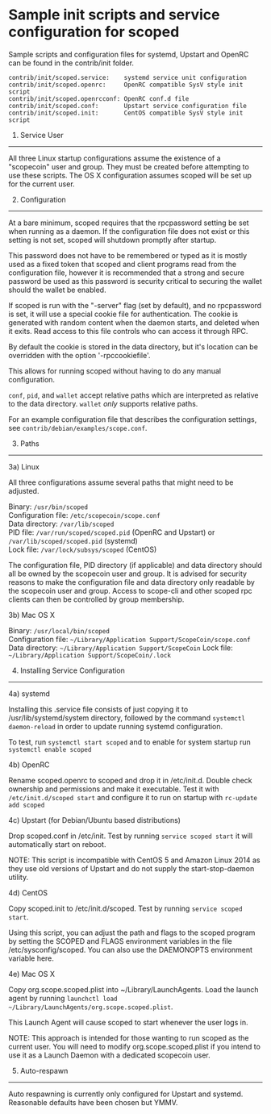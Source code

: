 Sample init scripts and service configuration for scoped
==========================================================

Sample scripts and configuration files for systemd, Upstart and OpenRC
can be found in the contrib/init folder.

    contrib/init/scoped.service:    systemd service unit configuration
    contrib/init/scoped.openrc:     OpenRC compatible SysV style init script
    contrib/init/scoped.openrcconf: OpenRC conf.d file
    contrib/init/scoped.conf:       Upstart service configuration file
    contrib/init/scoped.init:       CentOS compatible SysV style init script

1. Service User
---------------------------------

All three Linux startup configurations assume the existence of a "scopecoin" user
and group.  They must be created before attempting to use these scripts.
The OS X configuration assumes scoped will be set up for the current user.

2. Configuration
---------------------------------

At a bare minimum, scoped requires that the rpcpassword setting be set
when running as a daemon.  If the configuration file does not exist or this
setting is not set, scoped will shutdown promptly after startup.

This password does not have to be remembered or typed as it is mostly used
as a fixed token that scoped and client programs read from the configuration
file, however it is recommended that a strong and secure password be used
as this password is security critical to securing the wallet should the
wallet be enabled.

If scoped is run with the "-server" flag (set by default), and no rpcpassword is set,
it will use a special cookie file for authentication. The cookie is generated with random
content when the daemon starts, and deleted when it exits. Read access to this file
controls who can access it through RPC.

By default the cookie is stored in the data directory, but it's location can be overridden
with the option '-rpccookiefile'.

This allows for running scoped without having to do any manual configuration.

`conf`, `pid`, and `wallet` accept relative paths which are interpreted as
relative to the data directory. `wallet` *only* supports relative paths.

For an example configuration file that describes the configuration settings,
see `contrib/debian/examples/scope.conf`.

3. Paths
---------------------------------

3a) Linux

All three configurations assume several paths that might need to be adjusted.

Binary:              `/usr/bin/scoped`  
Configuration file:  `/etc/scopecoin/scope.conf`  
Data directory:      `/var/lib/scoped`  
PID file:            `/var/run/scoped/scoped.pid` (OpenRC and Upstart) or `/var/lib/scoped/scoped.pid` (systemd)  
Lock file:           `/var/lock/subsys/scoped` (CentOS)  

The configuration file, PID directory (if applicable) and data directory
should all be owned by the scopecoin user and group.  It is advised for security
reasons to make the configuration file and data directory only readable by the
scopecoin user and group.  Access to scope-cli and other scoped rpc clients
can then be controlled by group membership.

3b) Mac OS X

Binary:              `/usr/local/bin/scoped`  
Configuration file:  `~/Library/Application Support/ScopeCoin/scope.conf`  
Data directory:      `~/Library/Application Support/ScopeCoin`
Lock file:           `~/Library/Application Support/ScopeCoin/.lock`

4. Installing Service Configuration
-----------------------------------

4a) systemd

Installing this .service file consists of just copying it to
/usr/lib/systemd/system directory, followed by the command
`systemctl daemon-reload` in order to update running systemd configuration.

To test, run `systemctl start scoped` and to enable for system startup run
`systemctl enable scoped`

4b) OpenRC

Rename scoped.openrc to scoped and drop it in /etc/init.d.  Double
check ownership and permissions and make it executable.  Test it with
`/etc/init.d/scoped start` and configure it to run on startup with
`rc-update add scoped`

4c) Upstart (for Debian/Ubuntu based distributions)

Drop scoped.conf in /etc/init.  Test by running `service scoped start`
it will automatically start on reboot.

NOTE: This script is incompatible with CentOS 5 and Amazon Linux 2014 as they
use old versions of Upstart and do not supply the start-stop-daemon utility.

4d) CentOS

Copy scoped.init to /etc/init.d/scoped. Test by running `service scoped start`.

Using this script, you can adjust the path and flags to the scoped program by
setting the SCOPED and FLAGS environment variables in the file
/etc/sysconfig/scoped. You can also use the DAEMONOPTS environment variable here.

4e) Mac OS X

Copy org.scope.scoped.plist into ~/Library/LaunchAgents. Load the launch agent by
running `launchctl load ~/Library/LaunchAgents/org.scope.scoped.plist`.

This Launch Agent will cause scoped to start whenever the user logs in.

NOTE: This approach is intended for those wanting to run scoped as the current user.
You will need to modify org.scope.scoped.plist if you intend to use it as a
Launch Daemon with a dedicated scopecoin user.

5. Auto-respawn
-----------------------------------

Auto respawning is currently only configured for Upstart and systemd.
Reasonable defaults have been chosen but YMMV.
